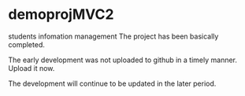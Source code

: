 # demoprojMVC2
students infomation management
The project has been basically completed. 

The early development was not uploaded to github in a timely manner. Upload it now.

The development will continue to be updated in the later period.
